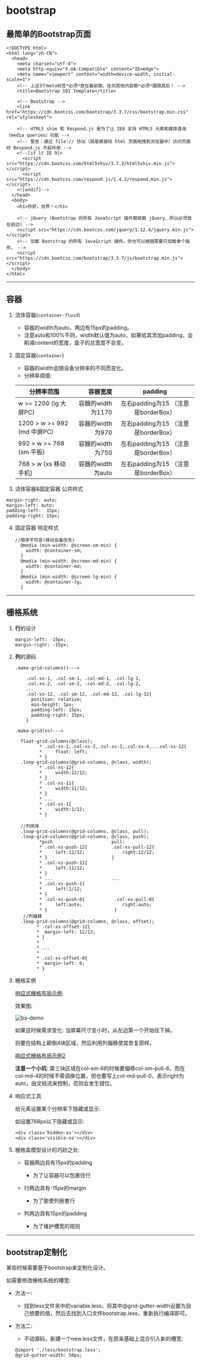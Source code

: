 # bootstrap


## 最简单的Bootstrap页面

```
<!DOCTYPE html>
<html lang="zh-CN">
  <head>
    <meta charset="utf-8">
    <meta http-equiv="X-UA-Compatible" content="IE=edge">
    <meta name="viewport" content="width=device-width, initial-scale=1">
    <!-- 上述3个meta标签*必须*放在最前面，任何其他内容都*必须*跟随其后！ -->
    <title>Bootstrap 101 Template</title>

    <!-- Bootstrap -->
    <link href="https://cdn.bootcss.com/bootstrap/3.3.7/css/bootstrap.min.css" rel="stylesheet">

    <!-- HTML5 shim 和 Respond.js 是为了让 IE8 支持 HTML5 元素和媒体查询（media queries）功能 -->
    <!-- 警告：通过 file:// 协议（就是直接将 html 页面拖拽到浏览器中）访问页面时 Respond.js 不起作用 -->
    <!--[if lt IE 9]>
      <script src="https://cdn.bootcss.com/html5shiv/3.7.3/html5shiv.min.js"></script>
      <script src="https://cdn.bootcss.com/respond.js/1.4.2/respond.min.js"></script>
    <![endif]-->
  </head>
  <body>
    <h1>你好，世界！</h1>

    <!-- jQuery (Bootstrap 的所有 JavaScript 插件都依赖 jQuery，所以必须放在前边) -->
    <script src="https://cdn.bootcss.com/jquery/1.12.4/jquery.min.js"></script>
    <!-- 加载 Bootstrap 的所有 JavaScript 插件。你也可以根据需要只加载单个插件。 -->
    <script src="https://cdn.bootcss.com/bootstrap/3.3.7/js/bootstrap.min.js"></script>
  </body>
</html>
```


***


## 容器


1. 流体容器(`container-fluid`)

    - 容器的width为auto，两边有15px的padding。
    - 注意auto和100%不同，width默认值为auto，如果给其添加padding，会削减content的宽度，盒子的总宽度不会变。

2. 固定容器(`container`)

    - 容器的width会随设备分辨率的不同而变化。
    - 分辨率阈值:
    
    | 分辨率范围        | 容器宽度    |  padding  |
    | --------------- | ----------------:| :-------------------------------: |
    | w >= 1200 (lg 大屏PC)      | 容器的width为1170 | 左右padding为15 （注意是borderBox）|
    | 1200 > w >= 992 (md 中屏PC) | 容器的width为970  | 左右padding为15 （注意是borderBox）|
    | 992 > w >= 768 (sm 平板)  | 容器的width为750  | 左右padding为15 （注意是borderBox）|
    | 768 > w (xs 移动手机)        | 容器的width为auto | 左右padding为15 （注意是borderBox）|

3. 流体容器&固定容器 公共样式

  ```
  margin-right: auto;
  margin-left: auto;
  padding-left:  15px;
  padding-right: 15px;  
  ```

4. 固定容器 特定样式
    
    ```
    //顺序不可变(移动设备优先)
      @media (min-width: @screen-sm-min) {
        width: @container-sm;
      }
      @media (min-width: @screen-md-min) {
        width: @container-md;
      }
      @media (min-width: @screen-lg-min) {
        width: @container-lg;
      }
    ```



***


## 栅格系统


1. **行**的设计

    ```
    margin-left: -15px;
    margin-right: -15px;
    ```

2. **列**的源码

    ```
    .make-grid-columns()--->
    
        .col-xs-1, .col-sm-1, .col-md-1, .col-lg-1,
        .col-xs-2, .col-sm-2, .col-md-2, .col-lg-2,
        ...
        .col-xs-12, .col-sm-12, .col-md-12, .col-lg-12{
          position: relative;
          min-height: 1px;
          padding-left: 15px;
          padding-right: 15px;
        }
    
    .make-grid(xs)--->
    
      float-grid-columns(@class);
             * .col-xs-1,.col-xs-2,.col-xs-3,.col-xs-4,...col-xs-12{
             *     float: left;
             * }
      .loop-grid-columns(@grid-columns, @class, width);
             * .col-xs-12{
             *     width:12/12;
             * }
             * .col-xs-11{
             *     width:11/12;
             * }
             * ...
             * .col-xs-1{
             *     width:1/12;
             * } 
      
      //列排序
      .loop-grid-columns(@grid-columns, @class, pull);
      .loop-grid-columns(@grid-columns, @class, push);
             *push                      pull:
             * .col-xs-push-12{         .col-xs-pull-12{      
             *     left:12/12;              right:12/12;
             * }                        }
             * .col-xs-push-11{
             *     left:11/12;
             * }
             * ...                      ...
             * .col-xs-push-1{
             *     left:1/12;
             * } 
             * .col-xs-push-0{           .col-xs-pull-0{
             *     left:auto;               right:auto;
             * }                         }
       //列偏移   
      .loop-grid-columns(@grid-columns, @class, offset);
            * .col-xs-offset-12{
            *  margin-left: 12/12;   
            * }
            * 
            * ...
            *
            * .col-xs-offset-0{
            *  margin-left: 0;   
            * }
    ```


3. 栅格实例

    [响应式栅格布局示例](./demos/栅格实例/index.html)

    效果图:

    ![bs-demo](./images/bsdemo.png)

    如果这时候需求变化: 当屏幕尺寸变小时，从左边第一个开始往下掉。
    
    则要在结构上颠倒4块区域，然后利用列偏移使其恢复原样。
    
    [响应式栅格布局示例2](./demos/栅格实例/index02.html)

    **注意一个小坑**: 第三块区域在col-sm-6的时候要偏移col-sm-pull-6，而在col-md-4的时候不需调换位置，但也要写上col-md-pull-0，表示right为auto，由文档流来控制，否则会发生错位。


4. 响应式工具

    给元素设置某个分辨率下隐藏或显示:
    
    如设置768px以下隐藏或显示:
    
    ```
    <div class='hidden-xs'></div>
    <div class='visible-xs'></div>
    ```


5. 栅格盒模型设计的巧妙之处:

    - 容器两边具有15px的padding
    
        - 为了让容器可以包裹住行
    
    - 行两边具有-15px的margin
    
        - 为了能使列嵌套行
    
    - 列两边具有15px的padding
    
        - 为了维护槽宽的规则
        
    


***


## bootstrap定制化


某些时候需要基于bootstrap来定制化设计。

如需要修改栅格系统的槽宽:

- 方法一: 
    
    - 找到less文件夹中的variable.less，将其中@grid-gutter-width设置为自己想要的值，然后去找到入口文件bootstrap.less，重新执行编译即可。

- 方法二:

    - 不动源码，新建一个new.less文件，在原来基础上混合引入新的槽宽:
    
    ```
    @import './less/bootstrap.less';
    @grid-gutter-width: 50px;
    ```














